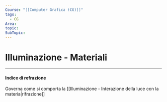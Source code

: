 ```yaml
---
Course: "[[Computer Grafica (CG)]]"
tags:
  - CG
Area: 
topic: 
SubTopic:
---
```


# Illuminazione - Materiali
---





#### Indice di refrazione
Governa come si comporta la [[Illuminazione - Interazione della luce con la materia|rifrazione]]